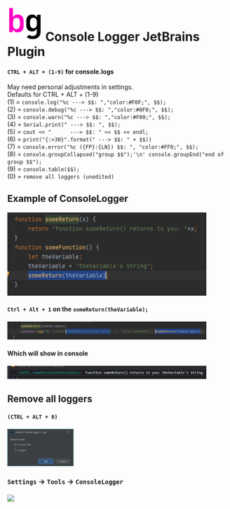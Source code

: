 # ![Build](./src/main/resources/META-INF/pluginIcon.svg) Console Logger JetBrains Plugin

<!-- Plugin description -->
#### `CTRL + ALT + (1-9)` for console.logs  
May need personal adjustments in settings.    
Defaults for CTRL + ALT + (1-9)  
(1) = `console.log("%c ---> $$: ","color:#F0F;", $$);`   
(2) = `console.debug("%c ---> $$: ","color:#0F0;", $$);`   
(3) = `console.warn("%c ---> $$: ","color:#F00;", $$);`   
(4) = `Serial.print(" ---> $$: ", $$);`   
(5) = `cout << "      ---> $$: " << $$ << endl;`    
(6) = `print("{:>30}".format(" ---> $$: " + $$))`  
(7) = `console.error("%c ({FP}:{LN}) $$: ", "color:#FF0;", $$);`  
(8) = `console.groupCollapsed("group $$");'\n' console.groupEnd("end of group $$");`  
(9) = `console.table($$);`  
(0) = `remove all loggers (unedited)`  

## Example of ConsoleLogger  
#### [<img src="https://github.com/bg-omar/consolelogger/blob/master/.github/pics/preview1.png?raw=true" width="90%"/>]()  
#### `Ctrl + Alt + 1`  on the `someReturn(theVariable);`  
#### [<img src="https://github.com/bg-omar/consolelogger/blob/master/.github/pics/preview2.png?raw=true" width="90%"/>]()  
#### Which will show in console
#### [<img src="https://github.com/bg-omar/consolelogger/blob/master/.github/pics/preview3.png?raw=true" width="90%"/>]()  
## Remove all loggers  
#### `(CTRL + ALT + 0)`  
#### [<img src="https://github.com/bg-omar/consolelogger/blob/master/.github/pics/preview6.png?raw=true" width="30%"/>]()  
### `Settings` -> `Tools` -> `ConsoleLogger`  
#### [<img src="https://github.com/bg-omar/consolelogger/blob/master/.github/pics/SettingsPreview.png?raw=true" width="90%"/>]()  
<!-- Plugin description end -->
